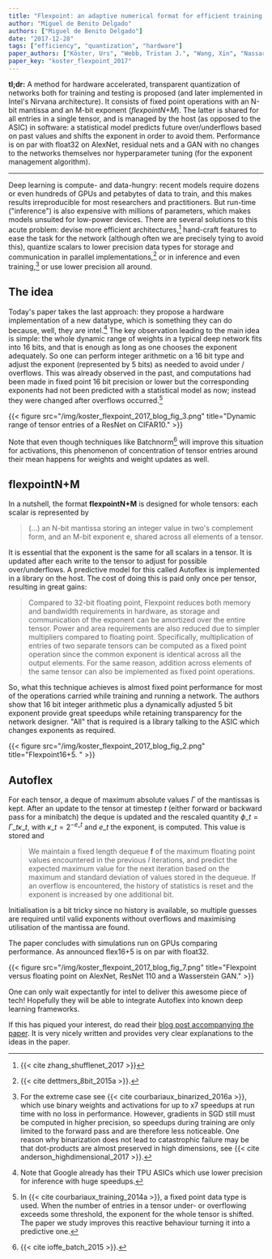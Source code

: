 ```yaml
---
title: "Flexpoint: an adaptive numerical format for efficient training of deep neural networks"
author: "Miguel de Benito Delgado"
authors: ["Miguel de Benito Delgado"]
date: "2017-12-28"
tags: ["efficiency", "quantization", "hardware"]
paper_authors: ["Köster, Urs", "Webb, Tristan J.", "Wang, Xin", "Nassar, Marcel", "Bansal, Arjun K.", "Constable, William H.", "Elibol, Oğuz H.", "Gray, Scott", "Hall, Stewart", "Hornof, Luke", "Khosrowshahi, Amir", "Kloss, Carey", "Pai, Ruby J.", "Rao, Naveen"]
paper_key: "koster_flexpoint_2017"
---
```


**tl;dr:** A method for hardware accelerated, transparent quantization of 
networks both for training and testing is proposed (and later implemented in 
Intel's Nirvana architecture). It consists of fixed point operations with an 
N-bit mantissa and an M-bit exponent (*flexpointN+M*). The latter is shared for 
all entries in a single tensor, and is managed by the host (as opposed to the 
ASIC) in software: a statistical model predicts future over/underflows based on 
past values and shifts the exponent in order to avoid them. Performance is on 
par with float32 on AlexNet, residual nets and a GAN with no changes to the 
networks themselves nor hyperparameter tuning (for the exponent management 
algorithm).

---

Deep learning is compute- and data-hungry: recent models require dozens or 
even hundreds of GPUs and petabytes of data to train, and this makes results 
irreproducible for most researchers and practitioners. But run-time 
("inference") is also expensive with millions of parameters, which makes 
models unsuited for low-power devices. There are several solutions to this 
acute problem: devise more efficient architectures,[^1] hand-craft features to 
ease the task for the network (although often we are precisely tying to avoid 
this), quantize scalars to lower precision data types for storage and 
communication in parallel implementations,[^2] or in inference and even 
training,[^3] or use lower precision all around.

## The idea

Today's paper takes the last approach: they propose a hardware implementation 
of a new datatype, which is something they can do because, well, they are 
intel.[^4] The key observation leading to the main idea is simple: the whole 
dynamic range of weights in a typical deep network fits into 16 bits, and that 
is enough as long as one chooses the exponent adequately. So one can perform 
integer arithmetic on a 16 bit type and adjust the exponent (represented by 5 
bits) as needed to avoid under / overflows. This was already observed in the 
past, and computations had been made in fixed point 16 bit precision or lower 
but the corresponding exponents had not been predicted with a statistical model 
as now; instead they were changed after overflows occurred.[^5]

{{< figure src="/img/koster_flexpoint_2017_blog_fig_3.png" 
         title="Dynamic range of tensor entries of a ResNet on CIFAR10." >}}

Note that even though techniques like Batchnorm[^6] will improve this 
situation for activations, this phenomenon of concentration of tensor entries 
around their mean happens for weights and weight updates as well.

## flexpointN+M

In a nutshell, the format **flexpointN+M** is designed for whole tensors: each 
scalar is represented by

> (...) an N-bit mantissa storing an integer value in two's complement form, and 
> an M-bit exponent e, shared across all elements of a tensor.

It is essential that the exponent is the same for all scalars in a tensor. It 
is updated after each write to the tensor to adjust for possible 
over/underflows. A predictive model for this called Autoflex is implemented in 
a library on the host. The cost of doing this is paid only once per tensor, 
resulting in great gains:

> Compared to 32-bit floating point, Flexpoint reduces both memory and bandwidth 
> requirements in hardware, as storage and communication of the exponent can be 
> amortized over the entire tensor. Power and area requirements are also 
> reduced due to simpler multipliers compared to floating point. Specifically, 
> multiplication of entries of two separate tensors can be computed as a fixed 
> point operation since the common exponent is identical across all the output 
> elements. For the same reason, addition across elements of the same tensor 
> can also be implemented as fixed point operations.

So, what this technique achieves is almost fixed point performance for most of 
the operations carried while training and running a network. The authors show 
that 16 bit integer arithmetic plus a dynamically adjusted 5 bit exponent 
provide great speedups while retaining transparency for the network designer. 
"All" that is required is a library talking to the ASIC which changes 
exponents as required.

{{< figure src="/img/koster_flexpoint_2017_blog_fig_2.png" 
         title="Flexpoint16+5. " >}}

## Autoflex

For each tensor, a deque of maximum absolute values $\Gamma$ of the mantissas 
is kept. After an update to the tensor at timestep $t$ (either forward or 
backward pass for a minibatch) the deque is updated and the rescaled quantity 
$\phi \_{t} = \Gamma \_{t} \kappa \_{t}$, with $\kappa \_{t} = 2^{- e\_{t}}$ 
and $e\_{t}$ the exponent, is computed. This value is stored and

> We maintain a fixed length dequeue **f** of the maximum floating point values 
> encountered in the previous $l$ iterations, and predict the expected maximum 
> value for the next iteration based on the maximum and standard deviation of 
> values stored in the dequeue. If an overflow is encountered, the history of 
> statistics is reset and the exponent is increased by one additional bit.

Initialisation is a bit tricky since no history is available, so multiple 
guesses are required until valid exponents without overflows and maximising 
utilisation of the mantissa are found.

The paper concludes with simulations run on GPUs comparing performance. As 
announced flex16+5 is on par with float32.

{{< figure src="/img/koster_flexpoint_2017_blog_fig_7.png"
         title="Flexpoint versus floating point on AlexNet, ResNet 110 and a Wasserstein GAN." >}}

One can only wait expectantly for intel to deliver this awesome piece of tech! 
Hopefully they will be able to integrate Autoflex into known deep learning 
frameworks.

If this has piqued your interest, do read their [blog post accompanying the 
paper](https://www.intelnervana.com/flexpoint-numerical-innovation-underlying-intel-nervana-neural-network-processor/). 
It is very nicely written and provides very clear explanations to the ideas in 
the paper.


[^1]: {{< cite zhang_shufflenet_2017 >}}
[^2]: {{< cite dettmers_8bit_2015a >}}.
[^3]: For the extreme case see {{< cite courbariaux_binarized_2016a >}}, which use binary weights and activations for up to x7 speedups at run time with no loss in performance. However, gradients in SGD still must be computed in higher precision, so speedups during training are only limited to the forward pass and are therefore less noticeable. One reason why binarization does not lead to catastrophic failure may be that dot-products are almost preserved in high dimensions, see {{< cite anderson_highdimensional_2017 >}}.
[^4]: Note that Google already has their TPU ASICs which use lower precision for inference with huge speedups.
[^5]: In {{< cite courbariaux_training_2014a >}}, a fixed point data type is used. When the number of entries in a tensor under- or overflowing exceeds some threshold, the exponent for the whole tensor is shifted. The paper we study improves this reactive behaviour turning it into a predictive one.
[^6]: {{< cite ioffe_batch_2015 >}}.
